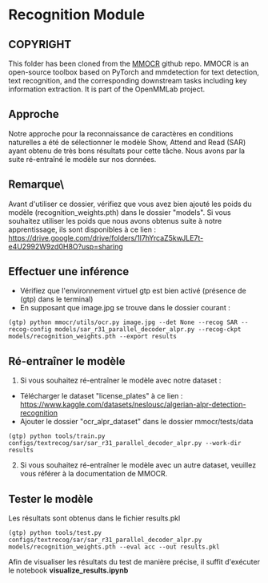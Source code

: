 # Recognition Module

## COPYRIGHT
This folder has been cloned from the [MMOCR](https://github.com/open-mmlab/mmocr) github repo. MMOCR is an open-source toolbox based on PyTorch and mmdetection for text detection, text recognition, and the corresponding downstream tasks including key information extraction. It is part of the OpenMMLab project.

## Approche
Notre approche pour la reconnaissance de caractères en conditions naturelles a été de sélectionner le modèle Show, Attend and Read (SAR) ayant obtenu de très bons résultats pour cette tâche. Nous avons par la suite ré-entraîné le modèle sur nos données.

## **Remarque**\\
Avant d'utiliser ce dossier, vérifiez que vous avez bien ajouté les poids du modèle (recognition_weights.pth) dans le dossier "models". Si vous souhaitez utiliser les poids que nous avons obtenus suite à notre apprentissage, ils sont disponibles à ce lien : https://drive.google.com/drive/folders/1l7hYrcaZ5kwJLE7t-e4U2992W9zd0H8O?usp=sharing


## Effectuer une inférence
- Vérifiez que l'environnement virtuel gtp est bien activé (présence de (gtp) dans le terminal)
- En supposant que image.jpg se trouve dans le dossier courant :

```console
(gtp) python mmocr/utils/ocr.py image.jpg --det None --recog SAR --recog-config models/sar_r31_parallel_decoder_alpr.py --recog-ckpt models/recognition_weights.pth --export results
```

## Ré-entraîner le modèle
1. Si vous souhaitez ré-entraîner le modèle avec notre dataset :

- Télécharger le dataset "license_plates" à ce lien : https://www.kaggle.com/datasets/neslousc/algerian-alpr-detection-recognition
- Ajouter le dossier "ocr_alpr_dataset" dans le dossier mmocr/tests/data

```console
(gtp) python tools/train.py configs/textrecog/sar/sar_r31_parallel_decoder_alpr.py --work-dir results
```

2. Si vous souhaitez ré-entraîner le modèle avec un autre dataset, veuillez vous référer à la documentation de MMOCR.

## Tester le modèle
Les résultats sont obtenus dans le fichier results.pkl

```console
(gtp) python tools/test.py configs/textrecog/sar/sar_r31_parallel_decoder_alpr.py models/recognition_weights.pth --eval acc --out results.pkl
```

Afin de visualiser les résultats du test de manière précise, il suffit d'exécuter le notebook **visualize_results.ipynb**